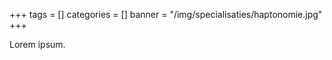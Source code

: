 +++
tags = []
categories = []
banner = "/img/specialisaties/haptonomie.jpg"
+++

Lorem ipsum.

<!--more-->
